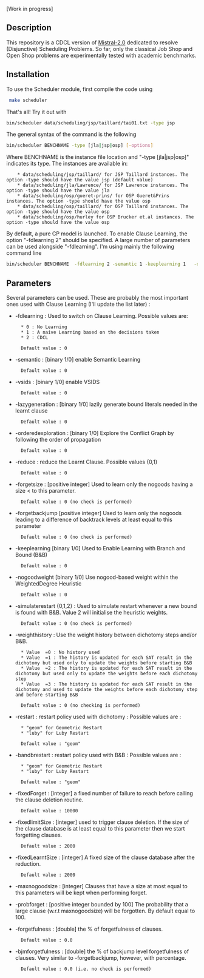[Work in progress]

Description
-----------

This repository is a CDCL version of [Mistral-2.0] dedicated to resolve (Disjunctive) Scheduling Problems. So far, only the classical Job Shop and Open Shop problems are experimentally tested with academic benchmarks. 

Installation
--------------
To use the Scheduler module, first compile the code using 

```sh
 make scheduler 
```


That's all! Try it out with 


```sh
bin/scheduler data/scheduling/jsp/taillard/tai01.txt -type jsp
```

The general syntax of the command is the following 

```sh
bin/scheduler BENCHNAME -type [jla|jsp|osp] [-options]
```

Where BENCHNAME is the instance file location and "-type [jla|jsp|osp]" indicates its type. The instances are available in:


        * data/scheduling/jsp/taillard/ for JSP Taillard instances. The option -type should have the value jsp (default value)
        * data/scheduling/jla/Lawrence/ for JSP Lawrence instances. The option -type should have the value jla 
        * data/scheduling/osp/gueret-prins/ for OSP Gueret&Prins instances. The option -type should have the value osp 
        * data/scheduling/osp/taillard/ for OSP Taillard instances. The option -type should have the value osp 
        * data/scheduling/osp/hurley for OSP Brucker et.al instances. The option -type should have the value osp 

By default, a pure CP model is launched. To enable Clause Learning, the option "-fdlearning 2" should be specified. A large number of parameters can be used alongside "-fdlearning". I'm using mainly the following command line 

```sh
bin/scheduler BENCHNAME  -fdlearning 2 -semantic 1 -keeplearning 1   -orderedexploration 1 -reduce 1 -forgetall 0   -vsids 1
```


Parameters
----------

Several parameters can be used. These are probably the most important ones used with Clause Learning (I'll update the list later) : 

* -fdlearning : Used to switch on Clause Learning. Possible values are: 
		
        * 0 : No Learning
		* 1 : A naive Learning based on the decisions taken
		* 2 : CDCL 
        
        Default value : 0

* -semantic : [binary 1/0] enable Semantic Learning
 
		Default value : 0

* -vsids : [binary 1/0] enable VSIDS
 
		Default value : 0

* -lazygeneration : [binary 1/0] lazily generate bound literals needed in the learnt clause 
        
        Default value : 0
        

* -orderedexploration : [binary 1/0] Explore the Conflict Graph by following the order of propagation 

        Default value : 0

* -reduce : reduce the Learnt Clause. Possible values {0,1}
		
        Default value : 0

* -forgetsize : [positive integer] Used to learn only the nogoods having a size < to this parameter. 
		
        Default value : 0 (no check is performed)

* -forgetbackjump [positive integer] Used to learn only the nogoods leading to a difference of backtrack levels at least equal to this parameter
		
        Default value : 0 (no check is performed)

* -keeplearning [binary 1/0] Used to Enable Learning with Branch and Bound (B&B)
		
        Default value : 0

* -nogoodweight [binary 1/0] Use nogood-based weight within the WeightedDegree Heuristic
		
        Default value : 0


* -simulaterestart {0,1,2} : Used to simulate restart whenever a new bound is found with B&B. Value 2 will initialise the heuristic weights.

        Default value : 0 (no check is performed)
        
        
* -weighthistory : Use the weight history between dichotomy steps and/or B&B. 
 
        * Value  =0 : No history used
        * Value  =1 : The history is updated for each SAT result in the dichotomy but used only to update the weights before starting B&B
        * Value  =2 : The history is updated for each SAT result in the dichotomy but used only to update the weights before each dichotomy step
        * Value  =3 : The history is updated for each SAT result in the dichotomy and used to update the weights before each dichotomy step and before starting B&B
		
        Default value : 0 (no checking is performed)

* -restart : restart policy used with dichotomy : Possible values are :
		
        * "geom" for Geometric Restart 
		* "luby" for Luby Restart 
		
        Default value : "geom"

* -bandbrestart : restart policy used with B&B : Possible values are :
		
        * "geom" for Geometric Restart 
    	* "luby" for Luby Restart 
		
        Default value : "geom"


* -fixedForget : [integer] a fixed number of failure to reach before calling the clause deletion routine.
		
        Default value : 10000

* -fixedlimitSize : [integer] used to trigger clause deletion. If the size of the clause database is at least equal to this parameter then we start forgetting clauses. 
		
        Default value : 2000

* -fixedLearntSize : [integer] A fixed size of the clause database after the reduction.
		
        Default value : 2000


* -maxnogoodsize : [integer] Clauses that have a size at most equal to this parameters will be kept when performing forget. 


* -probforget : [positive integer bounded by 100] The probability that a large clause (w.r.t maxnogoodsize) will be forgotten. By default equal to 100. 



* -forgetfulness : [double] the % of forgetfulness of clauses.

        Default value : 0.0


* -bjmforgetfulness : [double] the % of backjump level forgetfulness of clauses. Very similar to -forgetbackjump, however, with percentage. 
		
        Default value : 0.0 (i.e. no check is performed)

[Mistral-2.0]:https://github.com/ehebrard/Mistral-2.0/
[Taillard instances]:http://mistic.heig-vd.ch/taillard/problemes.dir/ordonnancement.dir/ordonnancement.html 
